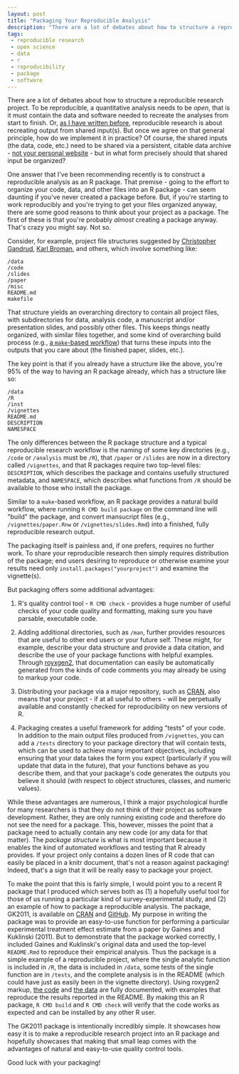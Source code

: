 ```yaml
---
layout: post
title: "Packaging Your Reproducible Analysis"
description: "There are a lot of debates about how to structure a reproducible research project. An R package is one easy answer."
tags:
 - reproducible research
 - open science
 - data
 - r
 - reproducibility
 - package
 - software
---
```


There are a lot of debates about how to structure a reproducible research project. To be reproducible, a quantitative analysis needs to be *open*, that is it must contain the data and software needed to recreate the analyses from start to finish. Or, [as I have written before](http://thomasleeper.com/2015/05/open-science-language/), reproducible research is about recreating output from shared input(s). But once we agree on that general principle, how do we implement it in practice? Of course, the shared inputs (the data, code, etc.) need to be shared via a persistent, citable data archive - [not your personal website](https://politicalsciencereplication.wordpress.com/2014/05/21/guest-post-why-reproducibility-requires-data-archiving-by-thomas-leeper/) - but in what form precisely should that shared input be organized?

One answer that I've been recommending recently is to construct a reproducible analysis as an R package. That premise - going to the effort to organize your code, data, and other files into an R package - can seem daunting if you've never created a package before. But, if you're starting to work reproducibly and you're trying to get your files organized anyway, there are some good reasons to think about your project as a package. The first of these is that you're probably *almost* creating a package anyway. That's crazy you might say. Not so.

Consider, for example, project file structures suggested by [Christopher Gandrud](https://www.crcpress.com/Reproducible-Research-with-R-and-R-Studio/Gandrud/p/book/9781466572843), [Karl Broman](http://kbroman.org/Tools4RR/assets/lectures/06_org_eda_withnotes.pdf), and others, which involve something like:

```
/data
/code
/slides
/paper
/misc
README.md
makefile
```

That structure yields an overarching directory to contain all project files, with subdirectories for data, analysis code, a manuscript and/or presentation slides, and possibly other files. This keeps things neatly organized, with similar files together, and some kind of overarching build process (e.g., [a `make`-based workflow](http://thomasleeper.com/2016/09/make-make-make-again/)) that turns these inputs into the outputs that you care about (the finished paper, slides, etc.).

The key point is that if you already have a structure like the above, you're 95% of the way to having an R package already, which has a structure like so:

```
/data
/R
/inst
/vignettes
README.md
DESCRIPTION
NAMESPACE
```

The only differences between the R package structure and a typical reproducible research workflow is the naming of some key directories (e.g., `/code` or `/analysis` must be `/R`), that `/paper` or `/slides` are now in a directory called `/vignettes`,  and that R packages require two top-level files: `DESCRIPTION`, which describes the package and contains usefully structured metadata, and `NAMESPACE`, which describes what functions from `/R` should be available to those who install the package.

Similar to a `make`-based workflow, an R package provides a natural build workflow, where running `R CMD build package` on the command line will "build" the package, and convert mansucript files (e.g., `/vignettes/paper.Rnw` or `/vignettes/slides.Rmd`) into a finished, fully reproducible research output. 

The packaging itself is painless and, if one prefers, requires no further work. To share your reproducible research then simply requires distribution of the package; end users desiring to reproduce or otherwise examine your results need only `install.packages("yourproject")` and examine the vignette(s).

But packaging offers some additional advantages:

 1. R's quality control tool - `R CMD check` - provides a huge number of useful checks of your code quality and formatting, making sure you have parsable, executable code.
 
 2. Adding additional directories, such as `/man`, further provides resources that are useful to other end users or your future self. These might, for example, describe your data structure and provide a data citation, and describe the use of your package functions with helpful examples. Through [royxgen2](https://cran.r-project.org/web/packages/roxygen2/vignettes/roxygen2.html), that documentation can easily be automatically generated from the kinds of code comments you may already be using to markup your code.
 
 3. Distributing your package via a major repository, such as [CRAN](https://cran.r-project.org/), also means that your project - if at all useful to others - will be perpetually available and constantly checked for reproducibility on new versions of R.
 
 4. Packaging creates a useful framework for adding "tests" of your code. In addition to the main output files produced from `/vignettes`, you can add a `/tests` directory to your package directory that will contain tests, which can be used to achieve many important objectives, including ensuring that your data takes the form you expect (particularly if you will update that data in the future), that your functions behave as you describe them, and that your package's code generates the outputs you believe it should (with respect to object structures, classes, and numeric values).
 
While these advantages are numerous, I think a major psychological hurdle for many researchers is that they do not think of their project as software development. Rather, they are only running existing code and therefore do not see the need for a package. This, however, misses the point that a package need to actually contain any new code (or any data for that matter). The *package structure* is what is most important because it enables the kind of automated workflows and testing that R already provides. If your project only contains a dozen lines of R code that can easily be placed in a knitr document, that's not a reason against packaging! Indeed, that's a sign that it will be really easy to package your project.

To make the point that this is fairly simple, I would point you to a recent R package that I produced which serves both as (1) a hopefully useful tool for those of us running a particular kind of survey-experimental study, and (2) an example of how to package a reproducible analysis. The package, GK2011, is available on [CRAN](https://cran.r-project.org/package=GK2011) and [GitHub](https://github.com/leeper/GK2011). My purpose in writing the package was to provide an easy-to-use function for performing a particular experimental treatment effect estimate from a paper by Gaines and Kuklinski (2011). But to demonstrate that the package worked correctly, I included Gaines and Kuklinski's original data and used the top-level `README.Rmd` to reproduce their empirical analysis. Thus the package is a simple example of a reproducible project, where the single analytic function is included in `/R`, the data is included in `/data`, some tests of the single function are in `/tests`, and the complete analysis is in the README (which could have just as easily been in the vignette directory). Using roxygen2 markup, [the code](https://github.com/leeper/GK2011/blob/master/R/estimate.R) and [the data](https://github.com/leeper/GK2011/blob/master/R/ajps.R) are fully documented, with examples that reproduce the results reported in the README. By making this an R package, `R CMD build` and `R CMD check` will verify that the code works as expected and can be installed by any other R user.

The GK2011 package is intentionally incredibly simple. It showcases how easy it is to make a reproducible research project into an R package and hopefully showcases that making that small leap comes with the advantages of natural and easy-to-use quality control tools.

Good luck with your packaging!



